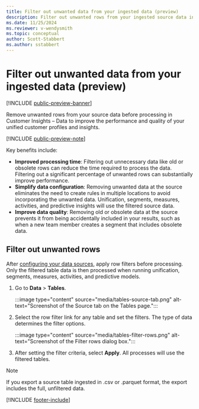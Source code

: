 ```yaml
---
title: Filter out unwanted data from your ingested data (preview)
description: Filter out unwanted rows from your ingested source data in Customer Insights - Data
ms.date: 11/25/2024
ms.reviewer: v-wendysmith
ms.topic: conceptual
author: Scott-Stabbert
ms.author: sstabbert
---
```


# Filter out unwanted data from your ingested data (preview)

[!INCLUDE [public-preview-banner](includes/public-preview-banner.md)]

Remove unwanted rows from your source data before processing in Customer Insights – Data to improve the performance and quality of your unified customer profiles and insights.

[!INCLUDE [public-preview-note](includes/public-preview-note.md)]

Key benefits include:

- **Improved processing time**: Filtering out unnecessary data like old or obsolete rows can reduce the time required to process the data. Filtering out a significant percentage of unwanted rows can substantially improve performance.
- **Simplify data configuration**: Removing unwanted data at the source eliminates the need to create rules in multiple locations to avoid incorporating the unwanted data. Unification, segments, measures, activities, and predictive insights will use the filtered source data.
- **Improve data quality**: Removing old or obsolete data at the source prevents it from being accidentally included in your results, such as when a new team member creates a segment that includes obsolete data.

## Filter out unwanted rows

After [configuring your data sources](data-sources.md), apply row filters before processing. Only the filtered table data is then processed when running unification, segments, measures, activities, and predictive models.

1. Go to **Data** > **Tables**.

   :::image type="content" source="media/tables-source-tab.png" alt-text="Screenshot of the Source tab on the Tables page.":::

1. Select the row filter link for any table and set the filters. The type of data determines the filter options.

   :::image type="content" source="media/tables-filter-rows.png" alt-text="Screenshot of the Filter rows dialog box.":::

1. After setting the filter criteria, select **Apply**. All processes will use the filtered tables.

> [!NOTE]
> If you export a source table ingested in .csv or .parquet format, the export includes the full, unfiltered data.

[!INCLUDE [footer-include](includes/footer-banner.md)]
